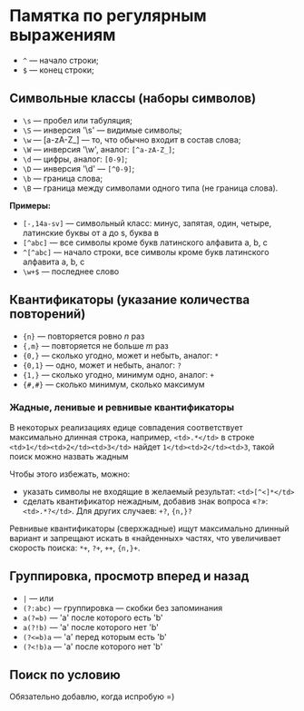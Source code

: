 # Памятка по регулярным выражениям

* `^` — начало строки;
* `$` — конец строки;

## Символьные классы (наборы символов)

* `\s` — пробел или табуляция;
* `\S` — инверсия '\s' — видимые символы;
* `\w` — [a-zA-Z_] — то, что обычно входит в состав слова;
* `\W` — инверсия '\w', аналог: `[^a-zA-Z_]`;
* `\d` — цифры, аналог: `[0-9]`;
* `\D` — инверсия '\d' — `[^0-9]`;
* `\b` — граница слова;
* `\B` — граница между символами одного типа (не граница слова).

**Примеры:**

* `[-,14a-sv]` — символьный класс: минус, запятая, один, четыре, латинские буквы от a до s, буква в
* `[^abc]` — все символы кроме букв латинского алфавита a, b, c
* `^[^abc]` — начало строки, все символы кроме букв латинского алфавита a, b, c
* `\w+$` — последнее слово

## Квантификаторы (указание количества повторений)

* `{n}` — повторяется ровно _n_ раз
* `{,m}` — повторяется не больше _m_ раз
* `{0,}` — сколько угодно, может и небыть, аналог: `*`
* `{0,1}` — одно, может и небыть, аналог: `?`
* `{1,}` — сколько угодно, минимум одно, аналог: `+`
* `{#,#}` — сколько минимум, сколько максимум

### Жадные, ленивые и ревнивые квантификаторы

В некоторых реализациях едице совпадения соответствует максимально длинная строка, например, `<td>.*</td>` в строке `<td>1</td><td>2</td><td>3</td>` найдет `1</td><td>2</td><td>3`, такой поиск можно назвать жадным

Чтобы этого избежать, можно:

* указать символы не входящие в желаемый результат: `<td>[^<]*</td>`
* сделать квантификатор нежадным, добавив знак вопроса «`?`»: `<td>.*?</td>`. Для других случаев: `+?`, `{n,}?`

Ревнивые квантификаторы (сверхжадные) ищут максимально длинный вариант и запрещают искать в «найденных» частях, что увеличивает скорость поиска: `*+`, `?+`, `++`, `{n,}+`.

## Группировка, просмотр вперед и назад

* `|` — или
* `(?:abc)` — группировка — скобки без запоминания
* `a(?=b)` — 'a' после которого есть 'b'
* `a(?!b)` — 'a' после которого нет 'b'
* `(?<=b)a` — 'a' перед которым есть 'b'
* `(?<!b)a` — 'a' после которого нет 'b'

## Поиск по условию

Обязательно добавлю, когда испробую =)
